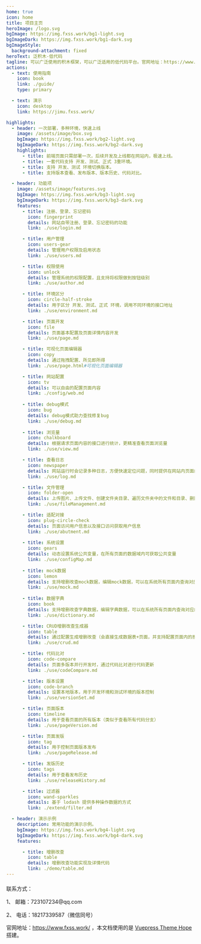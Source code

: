 ```yaml
---
home: true
icon: home
title: 项目主页
heroImage: /logo.svg
bgImage: https://img.fxss.work/bg1-light.svg
bgImageDark: https://img.fxss.work/bg1-dark.svg
bgImageStyle:
  background-attachment: fixed
heroText: 泛积木-低代码
tagline: 可以广泛使用的积木框架，可以广泛适用的低代码平台。官网地址：https://www.fxss.work/。邮箱：723107234@qq.com 电话：18217339587（微信同号）
actions:
  - text: 使用指南
    icon: book
    link: ./guide/
    type: primary

  - text: 演示
    icon: desktop
    link: https://jimu.fxss.work/

highlights:
  - header: 一次部署，多种环境，快速上线
    image: /assets/image/box.svg
    bgImage: https://img.fxss.work/bg2-light.svg
    bgImageDark: https://img.fxss.work/bg2-dark.svg
    highlights:
      - title: 前端页面只需部署一次，后续开发及上线都在网站内，极速上线。
      - title: 一套代码支持 开发、测试、正式 3重环境。
      - title: 支持 开发、测试 环境切换版本。
      - title: 支持版本查看、发布版本、版本历史、代码对比。

  - header: 功能项
    image: /assets/image/features.svg
    bgImage: https://img.fxss.work/bg3-light.svg
    bgImageDark: https://img.fxss.work/bg3-dark.svg
    features:
      - title: 注册、登录、忘记密码
        icon: fingerprint
        details: 网站自带注册、登录、忘记密码的功能
        link: ./use/login.md

      - title: 用户管理
        icon: users-gear
        details: 管理用户权限及启用状态
        link: ./use/users.md

      - title: 权限使用
        icon: unlock
        details: 管理系统的权限配置，且支持将权限做到按钮级别
        link: ./use/author.md

      - title: 环境区分
        icon: circle-half-stroke
        details: 用于区分 开发、测试、正式 环境，调用不同环境的接口地址
        link: ./use/environment.md

      - title: 页面开发
        icon: file
        details: 页面基本配置及页面详情内容开发
        link: ./use/page.md

      - title: 可视化页面编辑器
        icon: copy
        details: 通过拖拽配置、所见即所得
        link: ./use/page.html#可视化页面编辑器

      - title: 网站配置
        icon: tv
        details: 可以自由的配置页面内容
        link: ./config/web.md
        
      - title: debug模式
        icon: bug
        details: debug模式助力查找修复bug
        link: ./use/debug.md
        
      - title: 浏览量
        icon: chalkboard
        details: 根据请求页面内容的接口进行统计，更精准查看页面浏览量
        link: ./use/view.md

      - title: 查看日志
        icon: newspaper
        details: 网站运行时会记录多种日志，方便快速定位问题，同时提供在网站内页面的形式查看日志
        link: ./use/log.md

      - title: 文件管理
        icon: folder-open
        details: 上传图片、上传文件、创建文件夹目录、遍历文件夹中的文件和目录、删除文件夹目录和文件等
        link: ./use/fileManagement.md

      - title: 适配对接
        icon: plug-circle-check
        details: 页面访问用户信息以及接口访问获取用户信息
        link: ./use/abutment.md
        
      - title: 系统设置
        icon: gears
        details: 动态设置系统公共变量，在所有页面的数据域内可获取公共变量
        link: ./use/configMap.md
          
      - title: mock数据
        icon: lemon
        details: 支持增删改查mock数据，编辑mock数据，可以在系统所有页面内查询对应的数据值
        link: ./use/mock.md
          
      - title: 数据字典
        icon: book
        details: 支持增删改查字典数据，编辑字典数据，可以在系统所有页面内查询对应的字典值
        link: ./use/dictionary.md

      - title: CRUD增删改查生成器
        icon: table
        details: 通过配置生成增删改查（会直接生成数据表+页面，并支持配置页面内的搜索内容）
        link: ./use/crud.md

      - title: 代码比对
        icon: code-compare
        details: 页面多版本并行开发时，通过代码比对进行代码更新
        link: ./use/codeCompare.md

      - title: 版本设置
        icon: code-branch
        details: 设置本地版本，用于开发环境和测试环境的版本控制
        link: ./use/versionSet.md

      - title: 页面版本
        icon: timeline
        details: 用于查看页面的所有版本（类似于查看所有代码分支）
        link: ./use/pageVersion.md

      - title: 页面发版
        icon: tag
        details: 用于控制页面版本发布
        link: ./use/pageRelease.md

      - title: 发版历史
        icon: tags
        details: 用于查看发布历史
        link: ./use/releaseHistory.md

      - title: 过滤器
        icon: wand-sparkles
        details: 基于 lodash 提供多种操作数据的方式
        link: ./extend/filter.md

  - header: 演示示例
    description: 常用功能的演示示例。
    bgImage: https://img.fxss.work/bg4-light.svg
    bgImageDark: https://img.fxss.work/bg4-dark.svg
    features:

      - title: 增删改查
        icon: table
        details: 增删改查功能实现及详情代码
        link: ./demo/table.md
---
```


<div style="margin-top: 20px">联系方式：</div>
<div style="margin-top: 15px">1、 邮箱：723107234@qq.com</div>
<div style="margin-top: 15px">2、 电话：18217339587（微信同号）</div>

官网地址：<https://www.fxss.work/> ，本文档使用的是 [Vuepress Theme Hope](https://theme-hope.vuejs.press/zh/) 搭建。
